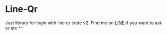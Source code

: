 # Line-Qr
Just library for login with line qr code v2.
Find me on [LINE](https://line.me/ti/p/~.-belumdiatur) if you want to ask or etc
^^
